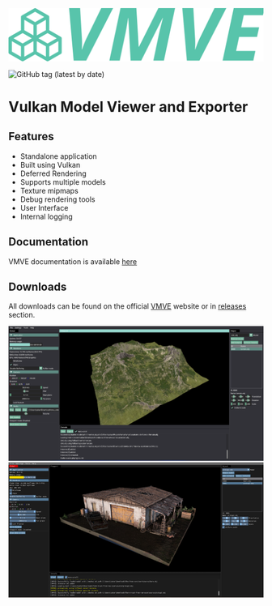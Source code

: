 ![logo](.git_assets/logo.svg)

![GitHub tag (latest by date)](https://img.shields.io/github/v/tag/ZOulhadj/vmve)

# Vulkan Model Viewer and Exporter

## Features
* Standalone application
* Built using Vulkan
* Deferred Rendering
* Supports multiple models
* Texture mipmaps
* Debug rendering tools
* User Interface
* Internal logging

## Documentation
VMVE documentation is available [here](https://vmve-docs.rtfd.io)

## Downloads
All downloads can be found on the official [VMVE](https://zoulhadj.github.io/vmve_website/) website or in [releases](https://github.com/ZOulhadj/vmve/releases) section.

![overview_1](.git_assets/1.png)
![overview_2](.git_assets/2.png)

